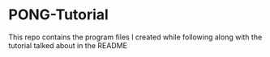 # PONG-Tutorial
This repo contains the program files I created while following along with the tutorial talked about in the README
